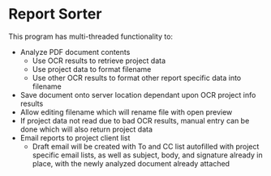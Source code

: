 # Report Sorter
This program has multi-threaded functionality to:
- Analyze PDF document contents
  - Use OCR results to retrieve project data
  - Use project data to format filename
  - Use other OCR results to format other report specific data into filename
- Save document onto server location dependant upon OCR project info results
- Allow editing filename which will rename file with open preview
- If project data not read due to bad OCR results, manual entry can be done which will also return project data
- Email reports to project client list
  - Draft email will be created with To and CC list autofilled with project specific email lists, as well as subject, body, and signature already in place, with the newly analyzed document already attached
